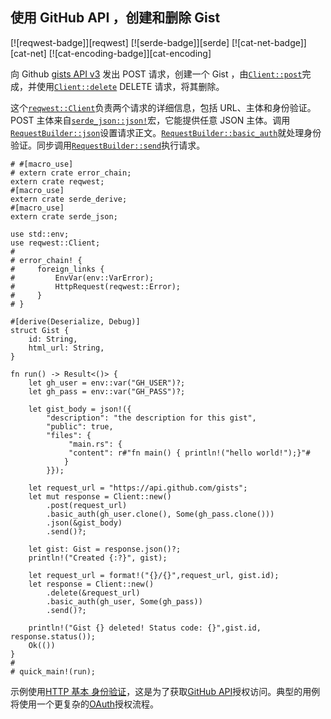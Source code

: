 ## 使用 GitHub API ，创建和删除 Gist

[![reqwest-badge]][reqwest] [![serde-badge]][serde] [![cat-net-badge]][cat-net] [![cat-encoding-badge]][cat-encoding]

向 Github [gists API v3](https://developer.github.com/v3/gists/) 发出 POST 请求，创建一个 Gist ，由[`Client::post`]完成，并使用[`Client::delete`] DELETE 请求，将其删除。

这个[`reqwest::Client`]负责两个请求的详细信息，包括 URL、主体和身份验证。POST 主体来自[`serde_json::json!`]宏，它能提供任意 JSON 主体。调用[`RequestBuilder::json`]设置请求正文。[`RequestBuilder::basic_auth`]就处理身份验证。同步调用[`RequestBuilder::send`]执行请求。

```rust,no_run
# #[macro_use]
# extern crate error_chain;
extern crate reqwest;
#[macro_use]
extern crate serde_derive;
#[macro_use]
extern crate serde_json;

use std::env;
use reqwest::Client;
#
# error_chain! {
#     foreign_links {
#         EnvVar(env::VarError);
#         HttpRequest(reqwest::Error);
#     }
# }

#[derive(Deserialize, Debug)]
struct Gist {
    id: String,
    html_url: String,
}

fn run() -> Result<()> {
    let gh_user = env::var("GH_USER")?;
    let gh_pass = env::var("GH_PASS")?;

    let gist_body = json!({
        "description": "the description for this gist",
        "public": true,
        "files": {
             "main.rs": {
             "content": r#"fn main() { println!("hello world!");}"#
            }
        }});

    let request_url = "https://api.github.com/gists";
    let mut response = Client::new()
        .post(request_url)
        .basic_auth(gh_user.clone(), Some(gh_pass.clone()))
        .json(&gist_body)
        .send()?;

    let gist: Gist = response.json()?;
    println!("Created {:?}", gist);

    let request_url = format!("{}/{}",request_url, gist.id);
    let response = Client::new()
        .delete(&request_url)
        .basic_auth(gh_user, Some(gh_pass))
        .send()?;

    println!("Gist {} deleted! Status code: {}",gist.id, response.status());
    Ok(())
}
#
# quick_main!(run);
```

示例使用[HTTP 基本 身份验证][http basic auth]，这是为了获取[GitHub API]授权访问。典型的用例将使用一个更复杂的[OAuth]授权流程。

[`client::delete`]: https://docs.rs/reqwest/*/reqwest/struct.Client.html#method.delete
[`client::post`]: https://docs.rs/reqwest/*/reqwest/struct.Client.html#method.post
[`requestbuilder::basic_auth`]: https://docs.rs/reqwest/*/reqwest/struct.RequestBuilder.html#method.basic_auth
[`requestbuilder::json`]: https://docs.rs/reqwest/*/reqwest/struct.RequestBuilder.html#method.json
[`requestbuilder::send`]: https://docs.rs/reqwest/*/reqwest/struct.RequestBuilder.html#method.send
[`reqwest::client`]: https://docs.rs/reqwest/*/reqwest/struct.Client.html
[`serde_json::json!`]: https://docs.rs/serde_json/*/serde_json/macro.json.html
[github api]: https://developer.github.com/v3/auth/
[http basic auth]: https://tools.ietf.org/html/rfc2617
[oauth]: https://oauth.net/getting-started/
